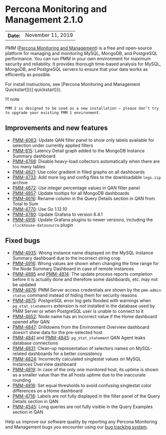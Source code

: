 # Percona Monitoring and Management 2.1.0

<table class="docutils field-list" frame="void" rules="none">
  <colgroup>
    <col class="field-name">
    <col class="field-body">
  </colgroup>
  <tbody valign="top">
    <tr class="field-odd field">
      <th class="field-name">Date:</th>
      <td class="field-body">November 11, 2019</td>
    </tr>
  </tbody>
</table>

*PMM* ([Percona Monitoring and Management](../)) is a free and open-source platform for managing and monitoring MySQL, MongoDB, and PostgreSQL performance. You can run *PMM* in your own environment for maximum security and reliability. It provides thorough time-based analysis for MySQL, MongoDB, and PostgreSQL servers to ensure that your data works as efficiently as possible.

For install instructions, see [Percona Monitoring and Management Quickstart]({{ quickstart}}).


!!! note

    PMM 2 is designed to be used as a new installation — please don’t try to upgrade your existing PMM 1 environment.

## Improvements and new features
* [PMM-4063](https://jira.percona.com/browse/PMM-4063): Update QAN filter panel to show only labels available for selection under currently applied filters
* [PMM-815](https://jira.percona.com/browse/PMM-815): Latency Detail graph added to the MongoDB Instance Summary dashboard
* [PMM-4768](https://jira.percona.com/browse/PMM-4768): Disable heavy-load collectors automatically when there are too many tables
* [PMM-4821](https://jira.percona.com/browse/PMM-4821): Use color gradient in filled graphs on all dashboards
* [PMM-4733](https://jira.percona.com/browse/PMM-4733): Add more log and config files to the downloadable `logs.zip` archive
* [PMM-4672](https://jira.percona.com/browse/PMM-4672): Use integer percentage values in QAN filter panel
* [PMM-4857](https://jira.percona.com/browse/PMM-4857): Update tooltips for all MongoDB dashboards
* [PMM-4616](https://jira.percona.com/browse/PMM-4616): Rename column in the Query Details section in QAN from Total to Sum
* [PMM-4770](https://jira.percona.com/browse/PMM-4770): Use Go 1.12.10
* [PMM-4780](https://jira.percona.com/browse/PMM-4780): Update Grafana to version 6.4.1
* [PMM-4918](https://jira.percona.com/browse/PMM-4918): Update Grafana plugins to newer versions, including the `clickhouse-datasource` plugin

## Fixed bugs
* [PMM-4935](https://jira.percona.com/browse/PMM-4935): Wrong instance name displayed on the MySQL Instance Summary dashboard due to the incorrect string crop
* [PMM-4916](https://jira.percona.com/browse/PMM-4916): Wrong values are shown when changing the time range for the Node Summary Dashboard in case of remote instances
* [PMM-4895](https://jira.percona.com/browse/PMM-4895) and [PMM-4814](https://jira.percona.com/browse/PMM-4814): The update process reports completion before it is actually done and therefore some dashboards, etc. may not be updated
* [PMM-4876](https://jira.percona.com/browse/PMM-4876): PMM Server access credentials are shown by the `pmm-admin status` command instead of hiding them for security reasons
* [PMM-4875](https://jira.percona.com/browse/PMM-4875): PostgreSQL error log gets flooded with warnings when `pg_stat_statements` extension is not installed in the database used by PMM Server or when PostgreSQL user is unable to connect to it
* [PMM-4852](https://jira.percona.com/browse/PMM-4852): Node name has an incorrect value if the Home dashboard opened after QAN
* [PMM-4847](https://jira.percona.com/browse/PMM-4847): Drilldowns from the Environment Overview dashboard doesn’t show data for the pre-selected host
* [PMM-4841](https://jira.percona.com/browse/PMM-4841) and [PMM-4845](https://jira.percona.com/browse/PMM-4845): `pg_stat_statement` QAN Agent leaks database connections
* [PMM-4831](https://jira.percona.com/browse/PMM-4831): Clean-up representation of selectors names on MySQL-related dashboards for a better consistency
* [PMM-4824](https://jira.percona.com/browse/PMM-4824): Incorrectly calculated singlestat values on MySQL Instances Overview dashboard
* [PMM-4819](https://jira.percona.com/browse/PMM-4819): In case of the only one monitored host, its uptime is shown as a smaller value than the all hosts uptime due to the inaccurate rounding
* [PMM-4816](https://jira.percona.com/browse/PMM-4816): Set equal thresholds to avoid confusing singlestat color differences on a Home dashboard
* [PMM-4718](https://jira.percona.com/browse/PMM-4718): Labels are not fully displayed in the filter panel of the Query Details section in QAN
* [PMM-4545](https://jira.percona.com/browse/PMM-4545): Long queries are not fully visible in the Query Examples section in QAN

Help us improve our software quality by reporting any Percona Monitoring and Management bugs you encounter using our [bug tracking system](https://jira.percona.com/secure/Dashboard.jspa).
